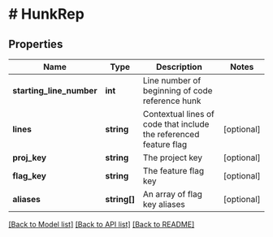 # # HunkRep

## Properties

Name | Type | Description | Notes
------------ | ------------- | ------------- | -------------
**starting_line_number** | **int** | Line number of beginning of code reference hunk |
**lines** | **string** | Contextual lines of code that include the referenced feature flag | [optional]
**proj_key** | **string** | The project key | [optional]
**flag_key** | **string** | The feature flag key | [optional]
**aliases** | **string[]** | An array of flag key aliases | [optional]

[[Back to Model list]](../../README.md#models) [[Back to API list]](../../README.md#endpoints) [[Back to README]](../../README.md)
